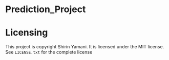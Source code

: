 # Prediction_Project
# Licensing
This project is copyright Shirin Yamani. It is licensed under the MIT license. See `LICENSE.txt` for the complete license

